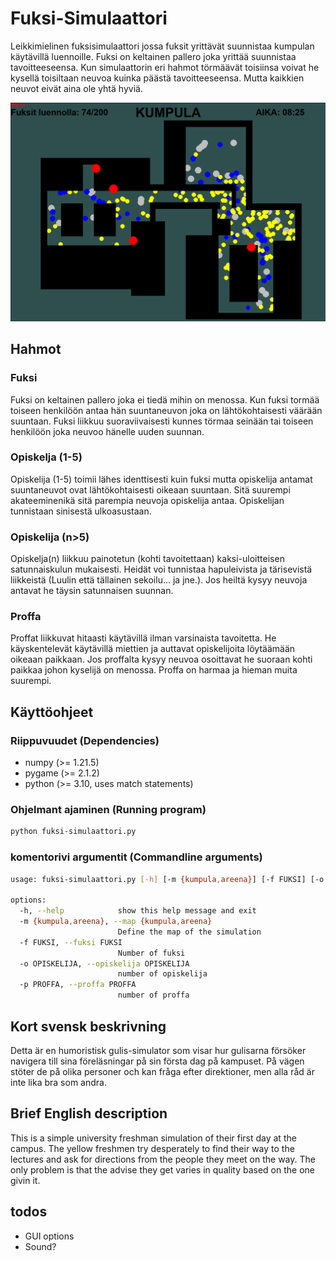 # Fuksi-Simulaattori

Leikkimielinen fuksisimulaattori jossa fuksit yrittävät suunnistaa kumpulan käytävillä luennoille. 
Fuksi on keltainen pallero joka yrittää suunnistaa tavoitteeseensa. Kun simulaattorin eri hahmot törmäävät toisiinsa voivat he kysellä toisiltaan neuvoa kuinka päästä tavoitteeseensa. Mutta kaikkien neuvot eivät aina ole yhtä hyviä.

![image](assets/example.png)

## Hahmot

### Fuksi
Fuksi on keltainen pallero joka ei tiedä mihin on menossa. Kun fuksi tormää toiseen henkilöön antaa hän suuntaneuvon joka on lähtökohtaisesti väärään suuntaan. Fuksi liikkuu suoraviivaisesti kunnes törmaa seinään tai toiseen henkilöön joka neuvoo hänelle uuden suunnan.

### Opiskelja (1-5)
Opiskelija (1-5) toimii lähes identtisesti kuin fuksi mutta opiskelija antamat suuntaneuvot ovat lähtökohtaisesti oikeaan suuntaan. Sitä suurempi akateeminenikä sitä parempia neuvoja opiskelija antaa. Opiskelijan tunnistaan sinisestä ulkoasustaan.

### Opiskelija (n>5)
Opiskelja(n) liikkuu painotetun (kohti tavoitettaan) kaksi-uloitteisen satunnaiskulun mukaisesti. Heidät voi tunnistaa hapuleivista ja tärisevistä liikkeistä (Luulin että tällainen sekoilu... ja jne.). Jos heiltä kysyy neuvoja antavat he täysin satunnaisen suunnan. 

### Proffa
Proffat liikkuvat hitaasti käytävillä ilman varsinaista tavoitetta. He käyskentelevät käytävillä miettien ja auttavat opiskelijoita löytäämään oikeaan paikkaan. Jos proffalta kysyy neuvoa osoittavat he suoraan kohti paikkaa johon kyselijä on menossa. Proffa on harmaa ja hieman muita suurempi.



## Käyttöohjeet

### Riippuvuudet (Dependencies)

* numpy  (>= 1.21.5)
* pygame (>= 2.1.2)
* python (>= 3.10, uses match statements)

### Ohjelmant ajaminen (Running program)

```bash 
python fuksi-simulaattori.py
```

### komentorivi argumentit (Commandline arguments)

```bash 
usage: fuksi-simulaattori.py [-h] [-m {kumpula,areena}] [-f FUKSI] [-o OPISKELIJA] [-p PROFFA]

options:
  -h, --help            show this help message and exit
  -m {kumpula,areena}, --map {kumpula,areena}
                        Define the map of the simulation
  -f FUKSI, --fuksi FUKSI
                        Number of fuksi
  -o OPISKELIJA, --opiskelija OPISKELIJA
                        number of opiskelija
  -p PROFFA, --proffa PROFFA
                        number of proffa
```

## Kort svensk beskrivning 

Detta är en humoristisk gulis-simulator som visar hur gulisarna försöker navigera till sina föreläsningar på sin första dag på kampuset. På vägen stöter de på olika personer och kan fråga efter direktioner, men alla råd är inte lika bra som andra.

## Brief English description

This is a simple university freshman simulation of their first day at the campus. The yellow freshmen try desperately to find their way to the lectures and ask for directions from the people they meet on the way. The only problem is that the advise they get varies in quality based on the one givin it.


## todos
- GUI options
- Sound?
